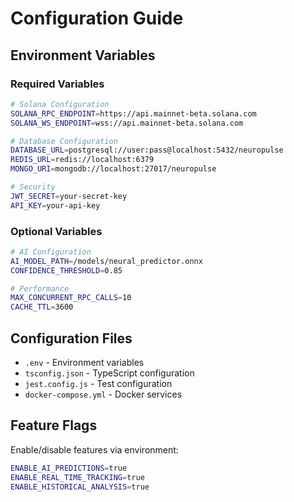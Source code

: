 # Configuration Guide

## Environment Variables

### Required Variables

```bash
# Solana Configuration
SOLANA_RPC_ENDPOINT=https://api.mainnet-beta.solana.com
SOLANA_WS_ENDPOINT=wss://api.mainnet-beta.solana.com

# Database Configuration
DATABASE_URL=postgresql://user:pass@localhost:5432/neuropulse
REDIS_URL=redis://localhost:6379
MONGO_URI=mongodb://localhost:27017/neuropulse

# Security
JWT_SECRET=your-secret-key
API_KEY=your-api-key
```

### Optional Variables

```bash
# AI Configuration
AI_MODEL_PATH=/models/neural_predictor.onnx
CONFIDENCE_THRESHOLD=0.85

# Performance
MAX_CONCURRENT_RPC_CALLS=10
CACHE_TTL=3600
```

## Configuration Files

- `.env` - Environment variables
- `tsconfig.json` - TypeScript configuration
- `jest.config.js` - Test configuration
- `docker-compose.yml` - Docker services

## Feature Flags

Enable/disable features via environment:

```bash
ENABLE_AI_PREDICTIONS=true
ENABLE_REAL_TIME_TRACKING=true
ENABLE_HISTORICAL_ANALYSIS=true
```

